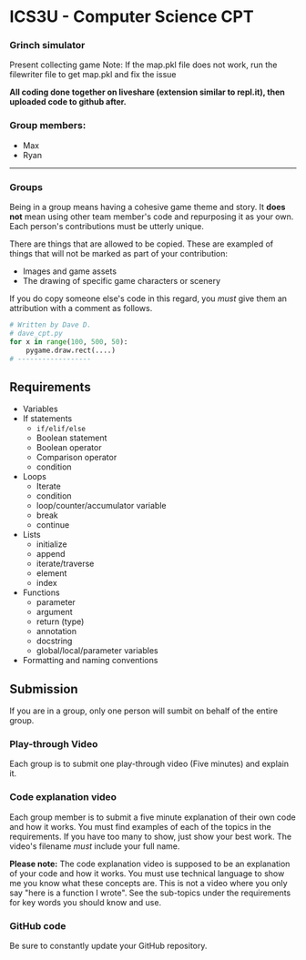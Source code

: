 # ICS3U - Computer Science CPT

### Grinch simulator
Present collecting game
Note: If the map.pkl file does not work, run the filewriter file to get map.pkl and fix the issue

**All coding done together on liveshare (extension similar to repl.it), then uploaded code to github after.**

### Group members:
- Max
- Ryan
---

### Groups

Being in a group means having a cohesive game theme and story. It **does not** mean using other team member's code and repurposing it as your own. Each person's contributions must be utterly unique.

There are things that are allowed to be copied. These are exampled of things that will not be marked as part of your contribution:
- Images and game assets
- The drawing of specific game characters or scenery

If you do copy someone else's code in this regard, you *must* give them an attribution with a comment as follows.

```python
# Written by Dave D.
# dave_cpt.py
for x in range(100, 500, 50):
    pygame.draw.rect(....)
# ------------------
```

## Requirements
- Variables
- If statements
    - `if/elif/else`
    - Boolean statement
    - Boolean operator
    - Comparison operator
    - condition
- Loops
    - Iterate
    - condition
    - loop/counter/accumulator variable
    - break
    - continue
- Lists
    - initialize
    - append
    - iterate/traverse
    - element
    - index
- Functions
    - parameter
    - argument
    - return (type)
    - annotation
    - docstring
    - global/local/parameter variables
- Formatting and naming conventions

## Submission
If you are in a group, only one person will sumbit on behalf of the entire group.

### Play-through Video
Each group is to submit one play-through video (Five minutes) and explain it.

### Code explanation video
Each group member is to submit a five minute explanation of their own code and how it works. You must find examples of each of the topics in the requirements. If you have too many to show, just show your best work. The video's filename *must* include your full name.

**Please note:** The code explanation video is supposed to be an explanation of your code and how it works. You must use technical language to show me you know what these concepts are. This is not a video where you only say "here is a function I wrote". See the sub-topics under the requirements for key words you should know and use.

### GitHub code
Be sure to constantly update your GitHub repository.
